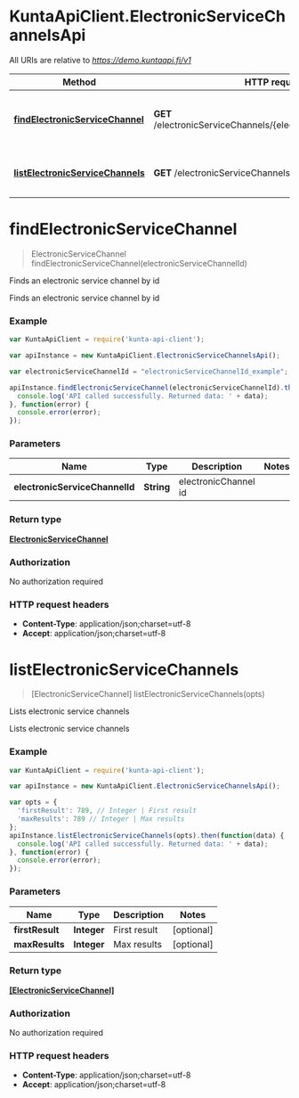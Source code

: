 # KuntaApiClient.ElectronicServiceChannelsApi

All URIs are relative to *https://demo.kuntaapi.fi/v1*

Method | HTTP request | Description
------------- | ------------- | -------------
[**findElectronicServiceChannel**](ElectronicServiceChannelsApi.md#findElectronicServiceChannel) | **GET** /electronicServiceChannels/{electronicServiceChannelId} | Finds an electronic service channel by id
[**listElectronicServiceChannels**](ElectronicServiceChannelsApi.md#listElectronicServiceChannels) | **GET** /electronicServiceChannels | Lists electronic service channels


<a name="findElectronicServiceChannel"></a>
# **findElectronicServiceChannel**
> ElectronicServiceChannel findElectronicServiceChannel(electronicServiceChannelId)

Finds an electronic service channel by id

Finds an electronic service channel by id

### Example
```javascript
var KuntaApiClient = require('kunta-api-client');

var apiInstance = new KuntaApiClient.ElectronicServiceChannelsApi();

var electronicServiceChannelId = "electronicServiceChannelId_example"; // String | electronicChannel id

apiInstance.findElectronicServiceChannel(electronicServiceChannelId).then(function(data) {
  console.log('API called successfully. Returned data: ' + data);
}, function(error) {
  console.error(error);
});

```

### Parameters

Name | Type | Description  | Notes
------------- | ------------- | ------------- | -------------
 **electronicServiceChannelId** | **String**| electronicChannel id | 

### Return type

[**ElectronicServiceChannel**](ElectronicServiceChannel.md)

### Authorization

No authorization required

### HTTP request headers

 - **Content-Type**: application/json;charset=utf-8
 - **Accept**: application/json;charset=utf-8

<a name="listElectronicServiceChannels"></a>
# **listElectronicServiceChannels**
> [ElectronicServiceChannel] listElectronicServiceChannels(opts)

Lists electronic service channels

Lists electronic service channels

### Example
```javascript
var KuntaApiClient = require('kunta-api-client');

var apiInstance = new KuntaApiClient.ElectronicServiceChannelsApi();

var opts = { 
  'firstResult': 789, // Integer | First result
  'maxResults': 789 // Integer | Max results
};
apiInstance.listElectronicServiceChannels(opts).then(function(data) {
  console.log('API called successfully. Returned data: ' + data);
}, function(error) {
  console.error(error);
});

```

### Parameters

Name | Type | Description  | Notes
------------- | ------------- | ------------- | -------------
 **firstResult** | **Integer**| First result | [optional] 
 **maxResults** | **Integer**| Max results | [optional] 

### Return type

[**[ElectronicServiceChannel]**](ElectronicServiceChannel.md)

### Authorization

No authorization required

### HTTP request headers

 - **Content-Type**: application/json;charset=utf-8
 - **Accept**: application/json;charset=utf-8

